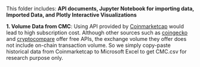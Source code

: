 This folder includes:
**API documents, Jupyter Notebook for importing data, Imported Data, and Plotly Interactive Visualizations**

**1. Volume Data from CMC**: Using API provided by [Coinmarketcap](https://coinmarketcap.com/api/documentation/v1/#) would lead to high subscription cost. Although other sources such as [coingecko](https://www.coingecko.com/en/api) and [cryptocompare](https://min-api.cryptocompare.com/documentation?key=Historical&cat=dataExchangeSymbolHistoday) offer free APIs, the exchange volume they offer does not include on-chain transaction volume. So we simply copy-paste historical data from Coinmarketcap to Microsoft Excel to get CMC.csv for research purpose only. 


	 






